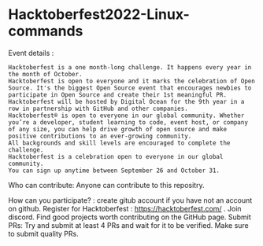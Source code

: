 # Hacktoberfest2022-Linux-commands
Event details :

    Hacktoberfest is a one month-long challenge. It happens every year in the month of October.
    Hacktoberfest is open to everyone and it marks the celebration of Open Source. It's the biggest Open Source event that encourages newbies to participate in Open Source and create their 1st meaningful PR.
    Hacktoberfest will be hosted by Digital Ocean for the 9th year in a row in partnership with GitHub and other companies.
    Hacktoberfest® is open to everyone in our global community. Whether you’re a developer, student learning to code, event host, or company of any size, you can help drive growth of open source and make positive contributions to an ever-growing community.
    All backgrounds and skill levels are encouraged to complete the challenge.
    Hacktoberfest is a celebration open to everyone in our global community.
    You can sign up anytime between September 26 and October 31.
Who can contribute:
Anyone can contribute to this repositry.

How can you participate? :
create gitub account if you have not an account on github.
Register for Hacktoberfest : https://hacktoberfest.com/ .
Join discord.
Find good projects worth contributing on the GitHub page.
Submit PRs: Try and submit at least 4 PRs and wait for it to be verified. Make sure to submit quality PRs.



